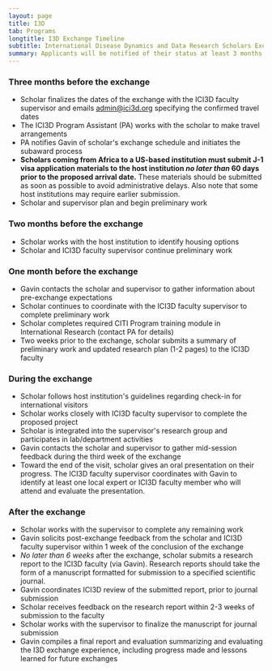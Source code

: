```yaml
---
layout: page
title: I3D
tab: Programs
longtitle: I3D Exchange Timeline
subtitle: International Disease Dynamics and Data Research Scholars Exchange Program
summary: Applicants will be notified of their status at least 3 months prior to the proposed exchange.
---
```

### Three months before the exchange
- Scholar finalizes the dates of the exchange with the ICI3D faculty supervisor and emails <admin@ici3d.org> specifying the confirmed travel dates
- The ICI3D Program Assistant (PA) works with the scholar to make travel arrangements
- PA notifies Gavin of scholar's exchange schedule and initiates the subaward process
- **Scholars coming from Africa to a US-based institution must submit J-1 visa application materials to the host institution _no later than_ 60 days prior to the proposed arrival date.** These materials should be submitted as soon as possible to avoid administrative delays. Also note that some host institutions may require earlier submission.
- Scholar and supervisor plan and begin preliminary work

### Two months before the exchange
- Scholar works with the host institution to identify housing options
- Scholar and ICI3D faculty supervisor continue preliminary work

### One month before the exchange
- Gavin contacts the scholar and supervisor to gather information about pre-exchange expectations
- Scholar continues to coordinate with the ICI3D faculty supervisor to complete preliminary work
- Scholar completes required CITI Program training module in International Research (contact PA for details)
- Two weeks prior to the exchange, scholar submits a summary of preliminary work and updated research plan (1-2 pages) to the ICI3D faculty

### During the exchange
- Scholar follows host institution's guidelines regarding check-in for international visitors
- Scholar works closely with ICI3D faculty supervisor to complete the proposed project
- Scholar is integrated into the supervisor's research group and participates in lab/department activities
- Gavin contacts the scholar and supervisor to gather mid-session feedback during the third week of the exchange
- Toward the end of the visit, scholar gives an oral presentation on their progress. The ICI3D faculty supervisor coordinates with Gavin to identify at least one local expert or ICI3D faculty member who will attend and evaluate the presentation.

### After the exchange
- Scholar works with the supervisor to complete any remaining work
- Gavin solicits post-exchange feedback from the scholar and ICI3D faculty supervisor within 1 week of the conclusion of the exchange
- _No later than 6 weeks_  after the exchange, scholar submits a research report to the ICI3D faculty (via Gavin). Research reports should take the form of a manuscript formatted for submission to a specified scientific journal.
- Gavin coordinates ICI3D review of the submitted report, prior to journal submission
- Scholar receives feedback on the research report within 2-3 weeks of submission to the faculty
- Scholar works with the supervisor to finalize the manuscript for journal submission
- Gavin compiles a final report and evaluation summarizing and evaluating the I3D exchange experience, including progress made and lessons learned for future exchanges
